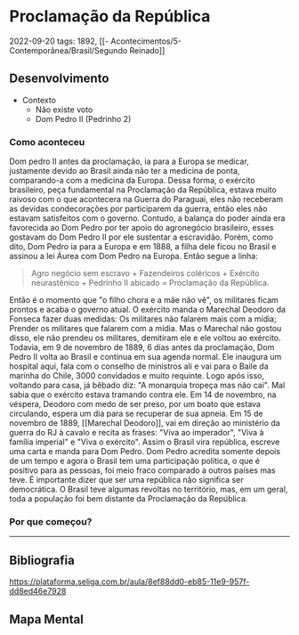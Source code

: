 # Proclamação da República
2022-09-20
tags: 1892, [[- Acontecimentos/5- Contemporânea/Brasil/Segundo Reinado]]

## Desenvolvimento

* Contexto
    * Não existe voto
    * Dom Pedro II (Pedrinho 2)

### Como aconteceu

Dom pedro II antes da proclamação, ia para a Europa se medicar, justamente devido ao Brasil ainda não ter a medicina de ponta, comparando-a com a medicina da Europa. Dessa forma, o exército brasileiro, peça fundamental na Proclamação da República, estava muito raivoso com o que acontecera na Guerra do Paraguai, eles não receberam as devidas condecorações por participarem da guerra, então eles não estavam satisfeitos com o governo.
Contudo, a balança do poder ainda era favorecida ao Dom Pedro por ter apoio do agronegócio brasileiro, esses gostavam do Dom Pedro II por ele sustentar a escravidão. Porém, como dito, Dom Pedro ia para a Europa e em 1888, a filha dele ficou no Brasil e assinou a lei Áurea com Dom Pedro na Europa. Então segue a linha:

> Agro negócio sem escravo + Fazendeiros coléricos + Exército  neurastênico +  Pedrinho II abicado = Proclamação da República.

Então é o momento que "o filho chora e a mãe não vê", os militares ficam prontos e acaba o governo atual. O exército manda o Marechal Deodoro da Fonseca fazer duas medidas: Os militares não falarem mais com a mídia; Prender os militares que falarem com a mídia. Mas o Marechal não gostou disso, ele não prendeu os militares, demitiram ele e ele voltou ao exército.   
Todavia, em 9 de novembro de 1889, 6 dias antes da proclamação, Dom Pedro II volta ao Brasil e continua em sua agenda normal. Ele inaugura um hospital aqui, fala com o conselho de ministros ali e vai para o Baile da marinha do Chile, 3000 convidados e muito requinte. Logo após isso, voltando para casa, já bêbado diz: "A monarquia tropeça mas não cai". Mal sabia que o exército estava tramando contra ele.
Em 14 de novembro, na véspera, Deodoro com medo de ser preso, por um boato que estava circulando, espera um dia para se recuperar de sua apneia. Em 15 de novembro de 1889, [[Marechal Deodoro]], vai em direção ao ministério da guerra do RJ à cavalo e recita as frases: "Viva ao imperador", "Viva à família imperial" e "Viva o exército". Assim o Brasil vira república, escreve uma carta e manda para Dom Pedro. Dom Pedro acredita somente depois de um tempo e agora o Brasil tem uma participação política, o que é positivo para as pessoas, foi meio fraco comparado a outros países mas teve.
É importante dizer que ser uma república não significa ser democrática. O Brasil teve algumas revoltas no território, mas, em um geral, toda a população foi bem distante da Proclamação da República.

### Por que começou?

-----------------------------------------------
## Bibliografia

https://plataforma.seliga.com.br/aula/8ef88dd0-eb85-11e9-957f-dd8ed46e7928

## Mapa Mental